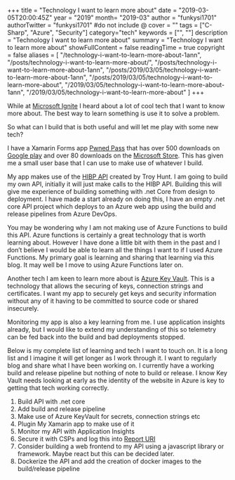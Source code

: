 +++
title = "Technology I want to learn more about"
date = "2019-03-05T20:00:45Z"
year = "2019"
month= "2019-03"
author = "funkysi1701"
authorTwitter = "funkysi1701" #do not include @
cover = ""
tags = ["C-Sharp", "Azure", "Security"]
category="tech"
keywords = ["", ""]
description = "Technology I want to learn more about"
summary = "Technology I want to learn more about"
showFullContent = false
readingTime = true
copyright = false
aliases = [
    "/technology-i-want-to-learn-more-about-1ann",
    "/posts/technology-i-want-to-learn-more-about/",
    "/posts/technology-i-want-to-learn-more-about-1ann",
    "/posts/2019/03/05/technology-i-want-to-learn-more-about-1ann",
    "/posts/2019/03/05/technology-i-want-to-learn-more-about",
    "/2019/03/05/technology-i-want-to-learn-more-about-1ann",
    "/2019/03/05/technology-i-want-to-learn-more-about"
]
+++

While at [Microsoft Ignite](https://www.funkysi1701.com/2019/02/26/microsoft-ignite-the-tour-london) I heard about a lot of cool tech that I want to know more about. The best way to learn something is use it to solve a problem.

So what can I build that is both useful and will let me play with some new tech?

I have a Xamarin Forms app [Pwned Pass](https://www.funkysi1701.com/pwned-pass/) that has over 500 downloads on [Google play](https://play.google.com/store/apps/details?id=pwnedpasswords.pwnedpasswords) and over 80 downloads on the [Microsoft Store](https://www.microsoft.com/en-gb/p/pwned-pass/9nm2whnztnlt?rtc=1). This has given me a small user base that I can use to make use of whatever I build.

My app makes use of the [HIBP API](https://haveibeenpwned.com/API/v2) created by Troy Hunt. I am going to build my own API, initially it will just make calls to the HIBP API. Building this will give me experience of building something with .net Core from design to deployment. I have made a start already on doing this, I have an empty .net core API project which deploys to an Azure web app using the build and release pipelines from Azure DevOps.

You may be wondering why I am not making use of Azure Functions to build this API. Azure functions is certainly a great technology that is worth learning about. However I have done a little bit with them in the past and I don’t believe I would be able to learn all the things I want to if I used Azure Functions. My primary goal is learning and sharing that learning via this blog. It may well be I move to using Azure Functions later on.

Another tech I am keen to learn more about is [Azure Key Vault](https://docs.microsoft.com/en-gb/azure/key-vault/). This is a technology that allows the securing of keys, connection strings and certificates. I want my app to securely get keys and security information without any of it having to be committed to source code or shared insecurely.

Monitoring my app is also a key learning from me. I use application insights already, but I would like to extend my understanding of this so telemetry can be fed back into the build and bad deployments stopped.

Below is my complete list of learning and tech I want to touch on. It is a long list and I imagine it will get longer as I work through it. I want to regularly blog and share what I have been working on. I currently have a working build and release pipeline but nothing of note to build or release. I know Key Vault needs looking at early as the identity of the website in Azure is key to getting that tech working correctly.

1) Build API with .net core
2) Add build and release pipeline
3) Make use of Azure KeyVault for secrets, connection strings etc
4) Plugin My Xamarin app to make use of it
5) Monitor my API with Application Insights
6) Secure it with CSPs and log this into [Report URI](https://report-uri.com/)
7) Consider building a web frontend to my API using a javascript library or framework. Maybe react but this can be decided later.
8) Dockerize the API and add the creation of docker images to the build/release pipeline